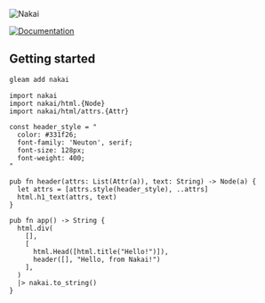 ![Nakai](https://cdn.mckayla.cloud/-/2d8051c1ce2f4fbd91eaf07df5661e25/Nakai-Banner.svg)

[![Documentation](https://img.shields.io/badge/hex-docs-ffaff3)](https://hexdocs.pm/nakai/)

## Getting started

```sh
gleam add nakai
```

```gleam
import nakai
import nakai/html.{Node}
import nakai/html/attrs.{Attr}

const header_style = "
  color: #331f26;
  font-family: 'Neuton', serif;
  font-size: 128px;
  font-weight: 400;
"

pub fn header(attrs: List(Attr(a)), text: String) -> Node(a) {
  let attrs = [attrs.style(header_style), ..attrs]
  html.h1_text(attrs, text)
}

pub fn app() -> String {
  html.div(
    [],
    [
      html.Head([html.title("Hello!")]),
      header([], "Hello, from Nakai!")
    ],
  )
  |> nakai.to_string()
}

```
